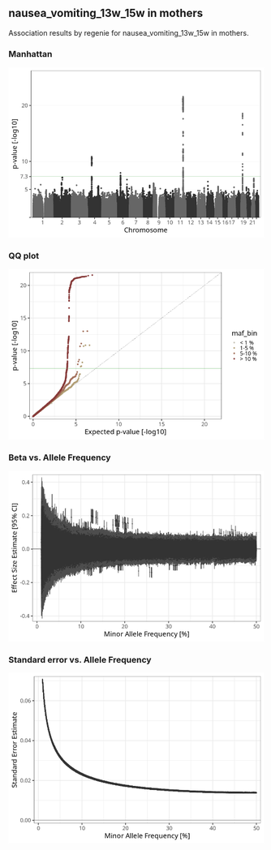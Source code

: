 ## nausea_vomiting_13w_15w in mothers
Association results by regenie for nausea_vomiting_13w_15w in mothers.
### Manhattan
![](figures/pop_mothers_pheno_nausea_vomiting_13w_15w_mh.png)
### QQ plot
![](figures/pop_mothers_pheno_nausea_vomiting_13w_15w_qq.png)
### Beta vs. Allele Frequency
![](figures/pop_mothers_pheno_nausea_vomiting_13w_15w_beta_af.png)
### Standard error vs. Allele Frequency
![](figures/pop_mothers_pheno_nausea_vomiting_13w_15w_se_af.png)
